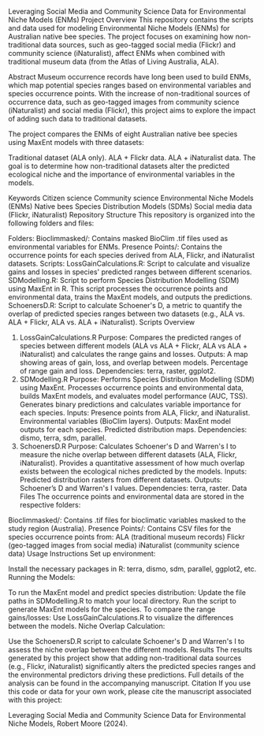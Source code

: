 
Leveraging Social Media and Community Science Data for Environmental Niche Models (ENMs)
Project Overview
This repository contains the scripts and data used for modeling Environmental Niche Models (ENMs) for Australian native bee species. The project focuses on examining how non-traditional data sources, such as geo-tagged social media (Flickr) and community science (iNaturalist), affect ENMs when combined with traditional museum data (from the Atlas of Living Australia, ALA).

Abstract
Museum occurrence records have long been used to build ENMs, which map potential species ranges based on environmental variables and species occurrence points. With the increase of non-traditional sources of occurrence data, such as geo-tagged images from community science (iNaturalist) and social media (Flickr), this project aims to explore the impact of adding such data to traditional datasets.

The project compares the ENMs of eight Australian native bee species using MaxEnt models with three datasets:

Traditional dataset (ALA only).
ALA + Flickr data.
ALA + iNaturalist data.
The goal is to determine how non-traditional datasets alter the predicted ecological niche and the importance of environmental variables in the models.

Keywords
Citizen science
Community science
Environmental Niche Models (ENMs)
Native bees
Species Distribution Models (SDMs)
Social media data (Flickr, iNaturalist)
Repository Structure
This repository is organized into the following folders and files:

Folders:
Bioclimmasked/: Contains masked BioClim .tif files used as environmental variables for ENMs.
Presence Points/: Contains the occurrence points for each species derived from ALA, Flickr, and iNaturalist datasets.
Scripts:
LossGainCalculations.R: Script to calculate and visualize gains and losses in species' predicted ranges between different scenarios.
SDModelling.R: Script to perform Species Distribution Modelling (SDM) using MaxEnt in R. This script processes the occurrence points and environmental data, trains the MaxEnt models, and outputs the predictions.
SchoenersD.R: Script to calculate Schoener's D, a metric to quantify the overlap of predicted species ranges between two datasets (e.g., ALA vs. ALA + Flickr, ALA vs. ALA + iNaturalist).
Scripts Overview
1. LossGainCalculations.R
Purpose:
Compares the predicted ranges of species between different models (ALA vs ALA + Flickr, ALA vs ALA + iNaturalist) and calculates the range gains and losses.
Outputs:
A map showing areas of gain, loss, and overlap between models.
Percentage of range gain and loss.
Dependencies: terra, raster, ggplot2.
2. SDModelling.R
Purpose:
Performs Species Distribution Modelling (SDM) using MaxEnt.
Processes occurrence points and environmental data, builds MaxEnt models, and evaluates model performance (AUC, TSS).
Generates binary predictions and calculates variable importance for each species.
Inputs:
Presence points from ALA, Flickr, and iNaturalist.
Environmental variables (BioClim layers).
Outputs:
MaxEnt model outputs for each species.
Predicted distribution maps.
Dependencies: dismo, terra, sdm, parallel.
3. SchoenersD.R
Purpose:
Calculates Schoener's D and Warren's I to measure the niche overlap between different datasets (ALA, Flickr, iNaturalist).
Provides a quantitative assessment of how much overlap exists between the ecological niches predicted by the models.
Inputs:
Predicted distribution rasters from different datasets.
Outputs:
Schoener’s D and Warren's I values.
Dependencies: terra, raster.
Data Files
The occurrence points and environmental data are stored in the respective folders:

Bioclimmasked/:
Contains .tif files for bioclimatic variables masked to the study region (Australia).
Presence Points/:
Contains CSV files for the species occurrence points from:
ALA (traditional museum records)
Flickr (geo-tagged images from social media)
iNaturalist (community science data)
Usage Instructions
Set up environment:

Install the necessary packages in R: terra, dismo, sdm, parallel, ggplot2, etc.
Running the Models:

To run the MaxEnt model and predict species distribution:
Update the file paths in SDModelling.R to match your local directory.
Run the script to generate MaxEnt models for the species.
To compare the range gains/losses:
Use LossGainCalculations.R to visualize the differences between the models.
Niche Overlap Calculation:

Use the SchoenersD.R script to calculate Schoener's D and Warren's I to assess the niche overlap between the different models.
Results
The results generated by this project show that adding non-traditional data sources (e.g., Flickr, iNaturalist) significantly alters the predicted species ranges and the environmental predictors driving these predictions.
Full details of the analysis can be found in the accompanying manuscript.
Citation
If you use this code or data for your own work, please cite the manuscript associated with this project:

Leveraging Social Media and Community Science Data for Environmental Niche Models, Robert Moore (2024).
